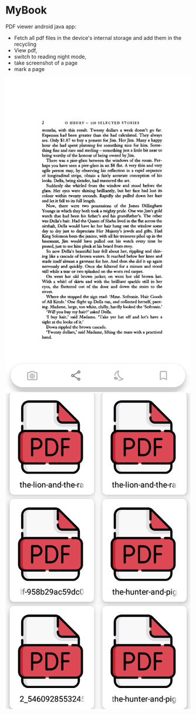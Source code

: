 # MyBook
PDF viewer android java app:
- Fetch all pdf files in the device's internal storage and add them in the recycling
- View pdf,
- switch to reading night mode,
- take screenshot of a page
-  mark a page

![alt text](https://github.com/odaykrayem/MyBook/blob/master/images/PDFViewer.png)
<br>
![alt text](https://github.com/odaykrayem/MyBook/blob/master/images/PDFsRecyclerView.png)
